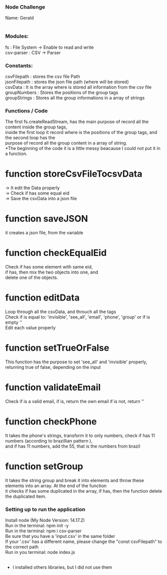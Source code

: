 ### Node Challenge
Name: Gerald
<br/>
<br/>

### Modules:
fs : File System -> Enable to read and write<br/>
csv-parser : CSV -> Parser<br/>


### Constants:
csvFilepath : stores the csv file Path<br/>
jsonFilepath : stores the json file path (where will be stored) <br/>
csvData : It is the array where is stored all information from the csv file<br/>
groupNumbers : Stores the positions of the group tags<br/>
groupStrings : Stores all the group informations in a array of strings<br/>


### Functions / Code
The first fs.createReadStream, has the main purpose of record all the content inside the group tags,<br/>
inside the first loop it record where is the positions of the group tags, and the second loop has the<br/>
purpose of record all the group content in a array of string.<br/> 
*The beginning of the code it is a little messy beacause I could not put it in a function.<br/>

   # function storeCsvFileTocsvData
   -> It edit the Data properly<br/>
   -> Check if has some equal eid<br/>
   -> Save the csvData into a json file<br/>

   # function saveJSON
   it creates a json file, from the variable<br/>

   # function checkEqualEid
   Check if has some element with same eid,<br/>
   if has, then mix the two objects into one, and <br/>
   delete one of the objects.<br/>
 

   # function editData
   Loop through all the csvData, and throuch all the tags<br/>
   Check if is equal to: 'invisible', 'see_all', 'email', 'phone', 'group' or if is empty ''<br/>
   Edit each value properly<br/>

   # function setTrueOrFalse
   This function has the purpose to set 'see_all' and 'invisible' properly, returning true of false, depending on the input<br/>

   # function validateEmail
   Check if is a valid email, if is, return the own email if is not, return ''<br/>

   # function checkPhone
   It takes the phone's strings, transform it to only numbers, check if has 11 numbers (according to brazillian pattern ),<br/>
   and if has 11 numbers, add the 55, that is the numbers from brazil<br/>

   # function setGroup
   It takes the string group and break it into elements and throw these elements into an array. At the end of the function<br/>
   it checks if has some duplicated in the array, if has, then the function delete the duplicated item.<br/>


### Setting up to run the application
Install node (My Node Version: 14.17.2)<br/>
Run in the terminal: npm init -y<br/>
Run in the terminal: npm i csv-parser <br/>
Be sure that you have a 'input.csv' in the same folder<br/>
If your '.csv' has a different name, please change the "const csvFilepath" to the correct path<br/>
Run in you terminal: node index.js<br/>
<br/>
* I installed others libraries, but I did not use them